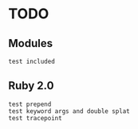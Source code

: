 # TODO

## Modules
	test included

## Ruby 2.0

	test prepend
	test keyword args and double splat
	test tracepoint 

